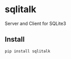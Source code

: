 # sqlitalk
Server and Client for SQLite3

## Install

```bash
pip install sqlitalk
```

```bash

```